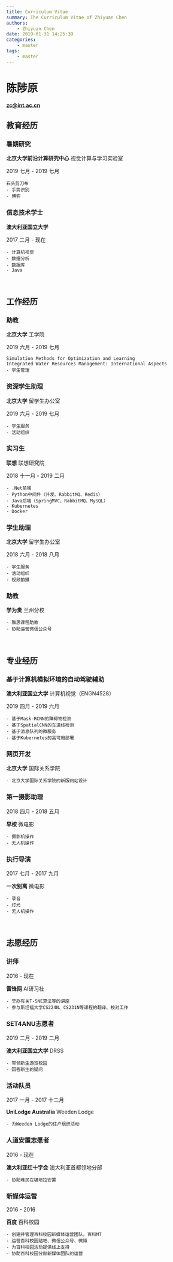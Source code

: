 ```yaml
---
title: Curriculum Vitae
summary: The Curriculum Vitae of Zhiyuan Chen
authors:
    - Zhiyuan Chen
date: 2019-01-31 14:25:39
categories: 
    - master
tags:
    - master
---
```


# 陈陟原

**zc@int.ac.cn**
&nbsp;

## 教育经历

### 暑期研究

**北京大学前沿计算研究中心** 视觉计算与学习实验室

2019 七月 - 2019 七月

    石头剪刀布
    - 手势识别
    - 博弈

### 信息技术学士

**澳大利亚国立大学**

2017 二月 - 现在

    - 计算机视觉
    - 数据分析
    - 数据库
    - Java
&nbsp;

## 工作经历

### 助教

**北京大学** 工学院

2019 六月 - 2019 七月

    Simulation Methods for Optimization and Learning
    Integrated Water Resources Management: International Aspects
    - 学生管理

### 资深学生助理

**北京大学** 留学生办公室

2019 六月 - 2019 七月

    - 学生服务
    - 活动组织

### 实习生

**联想** 联想研究院

2018 十一月 - 2019 二月

    - .Net前端
    - Python中间件（并发、RabbitMQ、Redis）
    - Java后端（SpringMVC、RabbitMQ、MySQL）
    - Kubernetes
    - Docker

### 学生助理

**北京大学** 留学生办公室

2018 六月 - 2018 八月

    - 学生服务
    - 活动组织
    - 视频拍摄

### 助教

**学为贵** 兰州分校

    - 雅思课程助教
    - 协助运营微信公众号
&nbsp;

## 专业经历

### 基于计算机模拟环境的自动驾驶辅助

**澳大利亚国立大学** 计算机视觉（ENGN4528）

2019 四月 - 2019 六月

    - 基于Mask-RCNN的障碍物检测
    - 基于SpatialCNN的车道线检测
    - 基于消息队列的微服务
    - 基于Kubernetes的高可用部署

### 网页开发

**北京大学** 国际关系学院

    - 北京大学国际关系学院的新版网站设计

### 第一摄影助理

2018 四月 - 2018 五月

**早桉** 微电影

    - 摄影机操作
    - 无人机操作

### 执行导演

2017 七月 - 2017 九月

**一次别离** 微电影

    - 录音
    - 灯光
    - 无人机操作
&nbsp;

## 志愿经历

### 讲师

2016 - 现在

**雷锋网** AI研习社

    - 举办有关T-SNE算法等的讲座
    - 参与斯坦福大学CS224N、CS231N等课程的翻译、校对工作

### SET4ANU志愿者

2019 二月 - 2019 二月

**澳大利亚国立大学** DRSS

    - 带领新生游览校园
    - 回答新生的疑问

### 活动队员

2017 一月 - 2017 十二月

**UniLodge Australia** Weeden Lodge

    - 为Weeden Lodge的住户组织活动

### 人道安置志愿者

2016 - 现在

**澳大利亚红十字会** 澳大利亚首都领地分部

    - 协助难民在堪培拉安置

### 新媒体运营

2016 - 2016

**百度** 百科校园

    - 创建并管理百科校园新媒体运营团队，百科MT
    - 运营百科校园贴吧、微信公众号、微博
    - 为百科校园活动提供线上支持
    - 协助百科校园分部新媒体团队的运营
